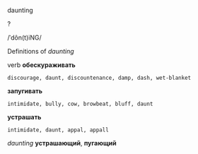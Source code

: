 daunting

?

/ˈdôn(t)iNG/

Definitions of _daunting_

verb
**обескураживать**

    discourage, daunt, discountenance, damp, dash, wet-blanket
**запугивать**

    intimidate, bully, cow, browbeat, bluff, daunt
**устрашать**

    intimidate, daunt, appal, appall

_daunting_
**устрашающий**, **пугающий**